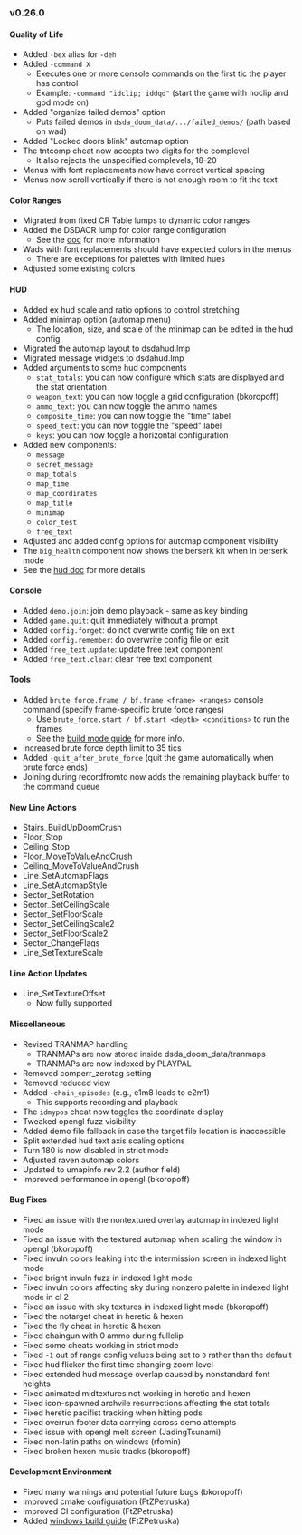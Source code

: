 ### v0.26.0

#### Quality of Life
- Added `-bex` alias for `-deh`
- Added `-command X`
  - Executes one or more console commands on the first tic the player has control
  - Example: `-command "idclip; iddqd"` (start the game with noclip and god mode on)
- Added "organize failed demos" option
  - Puts failed demos in `dsda_doom_data/.../failed_demos/` (path based on wad)
- Added "Locked doors blink" automap option
- The tntcomp cheat now accepts two digits for the complevel
  - It also rejects the unspecified complevels, 18-20
- Menus with font replacements now have correct vertical spacing
- Menus now scroll vertically if there is not enough room to fit the text

#### Color Ranges
- Migrated from fixed CR Table lumps to dynamic color ranges
- Added the DSDACR lump for color range configuration
  - See the [doc](../docs/color_range.md) for more information
- Wads with font replacements should have expected colors in the menus
  - There are exceptions for palettes with limited hues
- Adjusted some existing colors

#### HUD
- Added ex hud scale and ratio options to control stretching
- Added minimap option (automap menu)
  - The location, size, and scale of the minimap can be edited in the hud config
- Migrated the automap layout to dsdahud.lmp
- Migrated message widgets to dsdahud.lmp
- Added arguments to some hud components
  - `stat_totals`: you can now configure which stats are displayed and the stat orientation
  - `weapon_text`: you can now toggle a grid configuration (bkoropoff)
  - `ammo_text`: you can now toggle the ammo names
  - `composite_time`: you can now toggle the "time" label
  - `speed_text`: you can now toggle the "speed" label
  - `keys`: you can now toggle a horizontal configuration
- Added new components:
  - `message`
  - `secret_message`
  - `map_totals`
  - `map_time`
  - `map_coordinates`
  - `map_title`
  - `minimap`
  - `color_test`
  - `free_text`
- Adjusted and added config options for automap component visibility
- The `big_health` component now shows the berserk kit when in berserk mode
- See the [hud doc](../docs/hud.md) for more details

#### Console
- Added `demo.join`: join demo playback - same as key binding
- Added `game.quit`: quit immediately without a prompt
- Added `config.forget`: do not overwrite config file on exit
- Added `config.remember`: do overwrite config file on exit
- Added `free_text.update`: update free text component
- Added `free_text.clear`: clear free text component

#### Tools
- Added `brute_force.frame / bf.frame <frame> <ranges>` console command (specify frame-specific brute force ranges)
  - Use `brute_force.start / bf.start <depth> <conditions>` to run the frames
  - See the [build mode guide](../docs/build_mode.md) for more info.
- Increased brute force depth limit to 35 tics
- Added `-quit_after_brute_force` (quit the game automatically when brute force ends)
- Joining during recordfromto now adds the remaining playback buffer to the command queue

#### New Line Actions
- Stairs_BuildUpDoomCrush
- Floor_Stop
- Ceiling_Stop
- Floor_MoveToValueAndCrush
- Ceiling_MoveToValueAndCrush
- Line_SetAutomapFlags
- Line_SetAutomapStyle
- Sector_SetRotation
- Sector_SetCeilingScale
- Sector_SetFloorScale
- Sector_SetCeilingScale2
- Sector_SetFloorScale2
- Sector_ChangeFlags
- Line_SetTextureScale

#### Line Action Updates
- Line_SetTextureOffset
  - Now fully supported

#### Miscellaneous
- Revised TRANMAP handling
  - TRANMAPs are now stored inside dsda_doom_data/tranmaps
  - TRANMAPs are now indexed by PLAYPAL
- Removed comperr_zerotag setting
- Removed reduced view
- Added `-chain_episodes` (e.g., e1m8 leads to e2m1)
  - This supports recording and playback
- The `idmypos` cheat now toggles the coordinate display
- Tweaked opengl fuzz visibility
- Added demo file fallback in case the target file location is inaccessible
- Split extended hud text axis scaling options
- Turn 180 is now disabled in strict mode
- Adjusted raven automap colors
- Updated to umapinfo rev 2.2 (author field)
- Improved performance in opengl (bkoropoff)

#### Bug Fixes
- Fixed an issue with the nontextured overlay automap in indexed light mode
- Fixed an issue with the textured automap when scaling the window in opengl (bkoropoff)
- Fixed invuln colors leaking into the intermission screen in indexed light mode
- Fixed bright invuln fuzz in indexed light mode
- Fixed invuln colors affecting sky during nonzero palette in indexed light mode in cl 2
- Fixed an issue with sky textures in indexed light mode (bkoropoff)
- Fixed the notarget cheat in heretic & hexen
- Fixed the fly cheat in heretic & hexen
- Fixed chaingun with 0 ammo during fullclip
- Fixed some cheats working in strict mode
- Fixed `-1` out of range config values being set to `0` rather than the default
- Fixed hud flicker the first time changing zoom level
- Fixed extended hud message overlap caused by nonstandard font heights
- Fixed animated midtextures not working in heretic and hexen
- Fixed icon-spawned archvile resurrections affecting the stat totals
- Fixed heretic pacifist tracking when hitting pods
- Fixed overrun footer data carrying across demo attempts
- Fixed issue with opengl melt screen (JadingTsunami)
- Fixed non-latin paths on windows (rfomin)
- Fixed broken hexen music tracks (bkoropoff)

#### Development Environment
- Fixed many warnings and potential future bugs (bkoropoff)
- Improved cmake configuration (FtZPetruska)
- Improved CI configuration (FtZPetruska)
- Added [windows build guide](../docs/guides/building_on_windows.md) (FtZPetruska)
